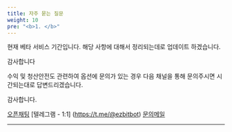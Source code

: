 ```yaml
---
title: 자주 묻는 질문
weight: 10
pre: "<b>1. </b>"
---
```


현재 베타 서비스 기간입니다.
해당 사항에 대해서 정리되는데로 업데이트 하겠습니다. 

감사합니다

수익 및 청산안전도 관련하여 옵션에 문의가 있는 경우
다음 채널을 통해 문의주시면 시간되는대로 답변드리겠습니다.

감사합니다.

[오픈채팅](https://open.kakao.com/o/g8WJP1Hb)
[텔레그램 - 1:1] (https://t.me/@ezbitbot) 
[문의메일](ezbitbot@gmail.com)


---